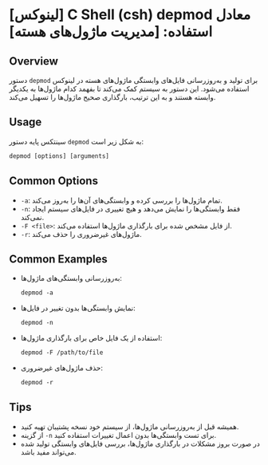 # [لینوکس] C Shell (csh) depmod معادل استفاده: [مدیریت ماژول‌های هسته]

## Overview
دستور `depmod` برای تولید و به‌روزرسانی فایل‌های وابستگی ماژول‌های هسته در لینوکس استفاده می‌شود. این دستور به سیستم کمک می‌کند تا بفهمد کدام ماژول‌ها به یکدیگر وابسته هستند و به این ترتیب، بارگذاری صحیح ماژول‌ها را تسهیل می‌کند.

## Usage
سینتکس پایه دستور `depmod` به شکل زیر است:

```csh
depmod [options] [arguments]
```

## Common Options
- `-a`: تمام ماژول‌ها را بررسی کرده و وابستگی‌های آن‌ها را به‌روز می‌کند.
- `-n`: فقط وابستگی‌ها را نمایش می‌دهد و هیچ تغییری در فایل‌های سیستم ایجاد نمی‌کند.
- `-F <file>`: از فایل مشخص شده برای بارگذاری ماژول‌ها استفاده می‌کند.
- `-r`: ماژول‌های غیرضروری را حذف می‌کند.

## Common Examples
- به‌روزرسانی وابستگی‌های ماژول‌ها:
  ```csh
  depmod -a
  ```

- نمایش وابستگی‌ها بدون تغییر در فایل‌ها:
  ```csh
  depmod -n
  ```

- استفاده از یک فایل خاص برای بارگذاری ماژول‌ها:
  ```csh
  depmod -F /path/to/file
  ```

- حذف ماژول‌های غیرضروری:
  ```csh
  depmod -r
  ```

## Tips
- همیشه قبل از به‌روزرسانی ماژول‌ها، از سیستم خود نسخه پشتیبان تهیه کنید.
- از گزینه `-n` برای تست وابستگی‌ها بدون اعمال تغییرات استفاده کنید.
- در صورت بروز مشکلات در بارگذاری ماژول‌ها، بررسی فایل‌های وابستگی تولید شده می‌تواند مفید باشد.
